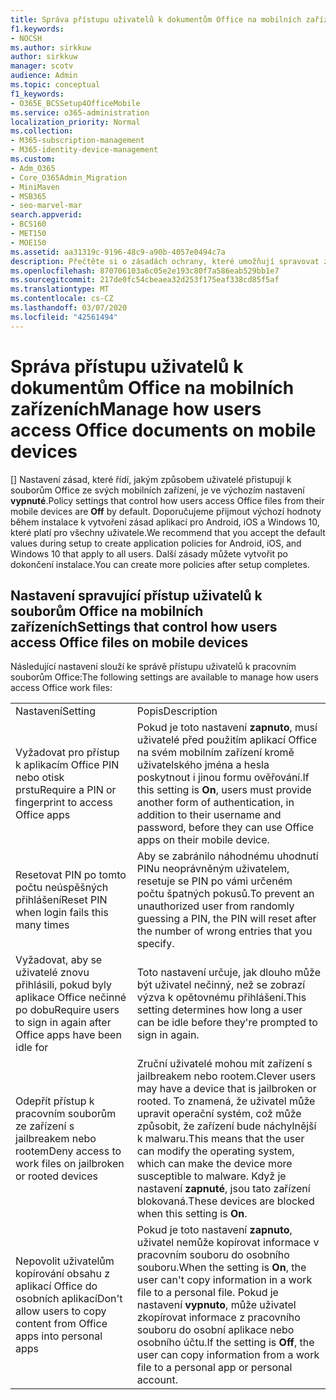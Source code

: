 ```yaml
---
title: Správa přístupu uživatelů k dokumentům Office na mobilních zařízeních
f1.keywords:
- NOCSH
ms.author: sirkkuw
author: sirkkuw
manager: scotv
audience: Admin
ms.topic: conceptual
f1_keywords:
- O365E_BCSSetup4OfficeMobile
ms.service: o365-administration
localization_priority: Normal
ms.collection:
- M365-subscription-management
- M365-identity-device-management
ms.custom:
- Adm_O365
- Core_O365Admin_Migration
- MiniMaven
- MSB365
- seo-marvel-mar
search.appverid:
- BCS160
- MET150
- MOE150
ms.assetid: aa31319c-9196-48c9-a90b-4057e0494c7a
description: Přečtěte si o zásadách ochrany, které umožňují spravovat způsob, jakým uživatelé přistupují k aplikacím Office a pracovním souborům z mobilních zařízení.
ms.openlocfilehash: 870706103a6c05e2e193c80f7a586eab529bb1e7
ms.sourcegitcommit: 217de0fc54cbeaea32d253f175eaf338cd85f5af
ms.translationtype: MT
ms.contentlocale: cs-CZ
ms.lasthandoff: 03/07/2020
ms.locfileid: "42561494"
---
```

# <a name="manage-how-users-access-office-documents-on-mobile-devices"></a><span data-ttu-id="73bb5-103">Správa přístupu uživatelů k dokumentům Office na mobilních zařízeních</span><span class="sxs-lookup"><span data-stu-id="73bb5-103">Manage how users access Office documents on mobile devices</span></span>

 <span data-ttu-id="73bb5-104">[] Nastavení zásad, které řídí, jakým způsobem uživatelé přistupují k souborům Office ze svých mobilních zařízení, je ve výchozím nastavení **vypnuté**.</span><span class="sxs-lookup"><span data-stu-id="73bb5-104">Policy settings that control how users access Office files from their mobile devices are **Off** by default.</span></span> <span data-ttu-id="73bb5-105">Doporučujeme přijmout výchozí hodnoty během instalace k vytvoření zásad aplikací pro Android, iOS a Windows 10, které platí pro všechny uživatele.</span><span class="sxs-lookup"><span data-stu-id="73bb5-105">We recommend that you accept the default values during setup to create application policies for Android, iOS, and Windows 10 that apply to all users.</span></span> <span data-ttu-id="73bb5-106">Další zásady můžete vytvořit po dokončení instalace.</span><span class="sxs-lookup"><span data-stu-id="73bb5-106">You can create more policies after setup completes.</span></span> 
  
## <a name="settings-that-control-how-users-access-office-files-on-mobile-devices"></a><span data-ttu-id="73bb5-107">Nastavení spravující přístup uživatelů k souborům Office na mobilních zařízeních</span><span class="sxs-lookup"><span data-stu-id="73bb5-107">Settings that control how users access Office files on mobile devices</span></span>

<span data-ttu-id="73bb5-108">Následující nastavení slouží ke správě přístupu uživatelů k pracovním souborům Office:</span><span class="sxs-lookup"><span data-stu-id="73bb5-108">The following settings are available to manage how users access Office work files:</span></span>
  
|||
|:-----|:-----|
|<span data-ttu-id="73bb5-109">Nastavení</span><span class="sxs-lookup"><span data-stu-id="73bb5-109">Setting</span></span>  <br/> |<span data-ttu-id="73bb5-110">Popis</span><span class="sxs-lookup"><span data-stu-id="73bb5-110">Description</span></span>  <br/> |
|<span data-ttu-id="73bb5-111">Vyžadovat pro přístup k aplikacím Office PIN nebo otisk prstu</span><span class="sxs-lookup"><span data-stu-id="73bb5-111">Require a PIN or fingerprint to access Office apps</span></span>  <br/> |<span data-ttu-id="73bb5-112">Pokud je toto nastavení **zapnuto**, musí uživatelé před použitím aplikací Office na svém mobilním zařízení kromě uživatelského jména a hesla poskytnout i jinou formu ověřování.</span><span class="sxs-lookup"><span data-stu-id="73bb5-112">If this setting is **On**, users must provide another form of authentication, in addition to their username and password, before they can use Office apps on their mobile device.</span></span>  <br/> |
|<span data-ttu-id="73bb5-113">Resetovat PIN po tomto počtu neúspěšných přihlášení</span><span class="sxs-lookup"><span data-stu-id="73bb5-113">Reset PIN when login fails this many times</span></span>  <br/> |<span data-ttu-id="73bb5-114">Aby se zabránilo náhodnému uhodnutí PINu neoprávněným uživatelem, resetuje se PIN po vámi určeném počtu špatných pokusů.</span><span class="sxs-lookup"><span data-stu-id="73bb5-114">To prevent an unauthorized user from randomly guessing a PIN, the PIN will reset after the number of wrong entries that you specify.</span></span>  <br/> |
|<span data-ttu-id="73bb5-115">Vyžadovat, aby se uživatelé znovu přihlásili, pokud byly aplikace Office nečinné po dobu</span><span class="sxs-lookup"><span data-stu-id="73bb5-115">Require users to sign in again after Office apps have been idle for</span></span>  <br/> |<span data-ttu-id="73bb5-116">Toto nastavení určuje, jak dlouho může být uživatel nečinný, než se zobrazí výzva k opětovnému přihlášení.</span><span class="sxs-lookup"><span data-stu-id="73bb5-116">This setting determines how long a user can be idle before they're prompted to sign in again.</span></span>  <br/> |
|<span data-ttu-id="73bb5-117">Odepřít přístup k pracovním souborům ze zařízení s jailbreakem nebo rootem</span><span class="sxs-lookup"><span data-stu-id="73bb5-117">Deny access to work files on jailbroken or rooted devices</span></span>  <br/> |<span data-ttu-id="73bb5-118">Zruční uživatelé mohou mít zařízení s jailbreakem nebo rootem.</span><span class="sxs-lookup"><span data-stu-id="73bb5-118">Clever users may have a device that is jailbroken or rooted.</span></span> <span data-ttu-id="73bb5-119">To znamená, že uživatel může upravit operační systém, což může způsobit, že zařízení bude náchylnější k malwaru.</span><span class="sxs-lookup"><span data-stu-id="73bb5-119">This means that the user can modify the operating system, which can make the device more susceptible to malware.</span></span> <span data-ttu-id="73bb5-120">Když je nastavení **zapnuté**, jsou tato zařízení blokovaná.</span><span class="sxs-lookup"><span data-stu-id="73bb5-120">These devices are blocked when this setting is **On**.</span></span>  <br/> |
|<span data-ttu-id="73bb5-121">Nepovolit uživatelům kopírování obsahu z aplikací Office do osobních aplikací</span><span class="sxs-lookup"><span data-stu-id="73bb5-121">Don't allow users to copy content from Office apps into personal apps</span></span>  <br/> |<span data-ttu-id="73bb5-122">Pokud je toto nastavení **zapnuto**, uživatel nemůže kopírovat informace v pracovním souboru do osobního souboru.</span><span class="sxs-lookup"><span data-stu-id="73bb5-122">When the setting is **On**, the user can't copy information in a work file to a personal file.</span></span> <span data-ttu-id="73bb5-123">Pokud je nastavení **vypnuto**, může uživatel zkopírovat informace z pracovního souboru do osobní aplikace nebo osobního účtu.</span><span class="sxs-lookup"><span data-stu-id="73bb5-123">If the setting is **Off**, the user can copy information from a work file to a personal app or personal account.</span></span>  <br/> |
   

